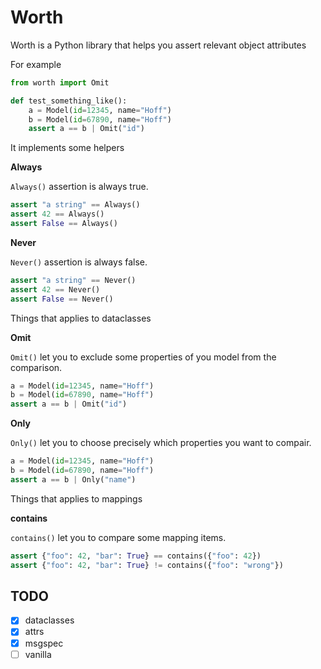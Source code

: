 # Worth

Worth is a Python library that helps you assert relevant object attributes


For example

```python
from worth import Omit

def test_something_like():
    a = Model(id=12345, name="Hoff")
    b = Model(id=67890, name="Hoff")
    assert a == b | Omit("id")
```


It implements some helpers

**Always**

`Always()` assertion is always true.

```python
assert "a string" == Always()
assert 42 == Always()
assert False == Always()
```

**Never**

`Never()` assertion is always false.

```python
assert "a string" == Never()
assert 42 == Never()
assert False == Never()
```


Things that applies to dataclasses

**Omit**

`Omit()` let you to exclude some properties of you model from the comparison.

```python
a = Model(id=12345, name="Hoff")
b = Model(id=67890, name="Hoff")
assert a == b | Omit("id")
```

**Only**

`Only()` let you to choose precisely which properties you want to compair.

```python
a = Model(id=12345, name="Hoff")
b = Model(id=67890, name="Hoff")
assert a == b | Only("name")
```


Things that applies to mappings

**contains**

`contains()` let you to compare some mapping items.

```python
assert {"foo": 42, "bar": True} == contains({"foo": 42})
assert {"foo": 42, "bar": True} != contains({"foo": "wrong"})
```


## TODO

- [x] dataclasses
- [x] attrs
- [x] msgspec
- [ ] vanilla
